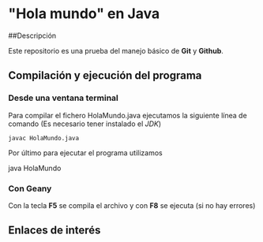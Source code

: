 # "Hola mundo" en Java

##Descripción

Este repositorio es una prueba del manejo básico de **Git** y **Github**.

## Compilación y ejecución del programa

### Desde una ventana terminal

Para compilar el fichero HolaMundo.java ejecutamos la siguiente línea de comando (Es
necesario tener instalado el *JDK*)

```console
javac HolaMundo.java
```

Por último para ejecutar el programa utilizamos

java HolaMundo

### Con Geany

Con la tecla **F5** se compila el archivo y con **F8** se ejecuta (si no hay errores)

## Enlaces de interés
